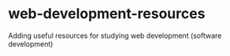 # web-development-resources
Adding useful resources for studying web development (software development)
